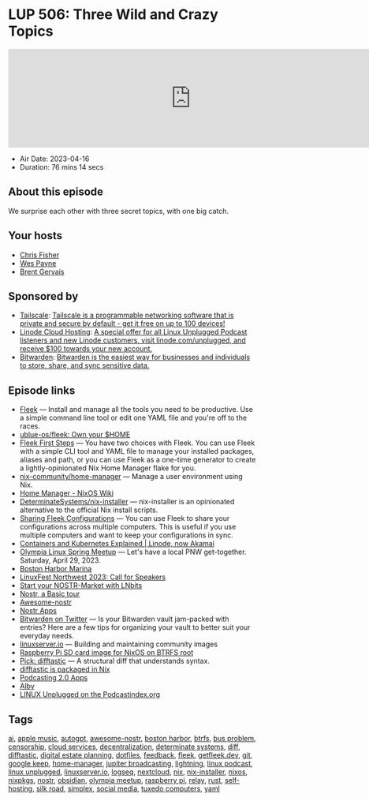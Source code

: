 # LUP 506: Three Wild and Crazy Topics

<iframe src="https://player.fireside.fm/v2/RUkczH-V+_2LB-aR2?theme=dark" width="740" height="200" frameborder="0" scrolling="no"></iframe>

* Air Date: 2023-04-16
* Duration: 76 mins 14 secs

## About this episode

We surprise each other with three secret topics, with one big catch.

## Your hosts
* [Chris Fisher](https://linuxunplugged.com/hosts/chrislas)
* [Wes Payne](https://linuxunplugged.com/hosts/wes)
* [Brent Gervais](https://linuxunplugged.com/hosts/brent)

## Sponsored by

  * [Tailscale](http://tailscale.com/linuxunplugged): [Tailscale is a programmable networking software that is private and secure by default - get it free on up to 100 devices!](http://tailscale.com/linuxunplugged)
  * [Linode Cloud Hosting](https://linode.com/unplugged): [A special offer for all Linux Unplugged Podcast listeners and new Linode customers, visit linode.com/unplugged, and receive $100 towards your new account. ](https://linode.com/unplugged)
  * [Bitwarden](https://bitwarden.com/linux): [Bitwarden is the easiest way for businesses and individuals to store, share, and sync sensitive data.](https://bitwarden.com/linux)



## Episode links

  * [Fleek](https://getfleek.dev/ "Fleek") — Install and manage all the tools you need to be productive. Use a simple command line tool or edit one YAML file and you're off to the races.
  * [ublue-os/fleek: Own your $HOME](https://github.com/ublue-os/fleek/tree/main "ublue-os/fleek: Own your $HOME")
  * [Fleek First Steps](https://getfleek.dev/docs/firststeps "Fleek First Steps") — You have two choices with Fleek. You can use Fleek with a simple CLI tool and YAML file to manage your installed packages, aliases and path, or you can use Fleek as a one-time generator to create a lightly-opinionated Nix Home Manager flake for you.
  * [nix-community/home-manager](https://github.com/nix-community/home-manager "nix-community/home-manager") — Manage a user environment using Nix.
  * [Home Manager - NixOS Wiki](https://nixos.wiki/wiki/Home_Manager "Home Manager - NixOS Wiki")
  * [DeterminateSystems/nix-installer](https://github.com/DeterminateSystems/nix-installer "DeterminateSystems/nix-installer") — nix-installer is an opinionated alternative to the official Nix install scripts.
  * [Sharing Fleek Configurations](https://getfleek.dev/docs/multiple "Sharing Fleek Configurations") — You can use Fleek to share your configurations across multiple computers. This is useful if you use multiple computers and want to keep your configurations in sync.
  * [Containers and Kubernetes Explained | Linode, now Akamai](https://www.linode.com/content/non-tech-explanation-of-containers-and-kubernetes "Containers and Kubernetes Explained | Linode, now Akamai")
  * [Olympia Linux Spring Meetup](https://www.meetup.com/jupiterbroadcasting/events/292645094/ "Olympia Linux Spring Meetup") — Let's have a local PNW get-together. Saturday, April 29, 2023.
  * [Boston Harbor Marina](https://www.bostonharbormarina.com/ "Boston Harbor Marina")
  * [LinuxFest Northwest 2023: Call for Speakers](https://sessionize.com/lfnw2023/ "LinuxFest Northwest 2023: Call for Speakers")
  * [Start your NOSTR-Market with LNbits](https://darthcoin.substack.com/p/lnbits-nostr-market "Start your NOSTR-Market with LNbits")
  * [Nostr, a Basic tour](https://github.com/rajarshimaitra/rust-nostr/blob/main/VISION.md "Nostr, a Basic tour")
  * [Awesome-nostr](https://github.com/aljazceru/awesome-nostr "Awesome-nostr")
  * [Nostr Apps](https://www.nostrapps.com/ "Nostr Apps")
  * [Bitwarden on Twitter](https://twitter.com/Bitwarden/status/1645835099340931081 "Bitwarden on Twitter") — Is your Bitwarden vault jam-packed with entries? Here are a few tips for organizing your vault to better suit your everyday needs.
  * [linuxserver.io](http://linuxserver.io/ "linuxserver.io") — Building and maintaining community images
  * [Raspberry Pi SD card image for NixOS on BTRFS root](https://github.com/n8henrie/nixos-btrfs-pi "Raspberry Pi SD card image for NixOS on BTRFS root")
  * [Pick: difftastic](https://github.com/Wilfred/difftastic "Pick: difftastic") — A structural diff that understands syntax.
  * [difftastic is packaged in Nix](https://search.nixos.org/packages?channel=unstable&show=difftastic&from=0&size=50&sort=relevance&type=packages&query=difftastic "difftastic is packaged in Nix")
  * [Podcasting 2.0 Apps](https://podcastindex.org/apps?appTypes=app&elements=Value "Podcasting 2.0 Apps")
  * [Alby](https://getalby.com/ "Alby")
  * [LINUX Unplugged on the Podcastindex.org](https://podcastindex.org/podcast/575694 "LINUX Unplugged on the Podcastindex.org")



## Tags

[ai](https://linuxunplugged.com/tags/ai), [apple music](https://linuxunplugged.com/tags/apple%20music), [autogpt](https://linuxunplugged.com/tags/autogpt), [awesome-nostr](https://linuxunplugged.com/tags/awesome-nostr), [boston harbor](https://linuxunplugged.com/tags/boston%20harbor), [btrfs](https://linuxunplugged.com/tags/btrfs), [bus problem](https://linuxunplugged.com/tags/bus%20problem), [censorship](https://linuxunplugged.com/tags/censorship), [cloud services](https://linuxunplugged.com/tags/cloud%20services), [decentralization](https://linuxunplugged.com/tags/decentralization), [determinate systems](https://linuxunplugged.com/tags/determinate%20systems), [diff](https://linuxunplugged.com/tags/diff), [difftastic](https://linuxunplugged.com/tags/difftastic), [digital estate planning](https://linuxunplugged.com/tags/digital%20estate%20planning), [dotfiles](https://linuxunplugged.com/tags/dotfiles), [feedback](https://linuxunplugged.com/tags/feedback), [fleek](https://linuxunplugged.com/tags/fleek), [getfleek.dev](https://linuxunplugged.com/tags/getfleek.dev), [git](https://linuxunplugged.com/tags/git), [google keep](https://linuxunplugged.com/tags/google%20keep), [home-manager](https://linuxunplugged.com/tags/home-manager), [jupiter broadcasting](https://linuxunplugged.com/tags/jupiter%20broadcasting), [lightning](https://linuxunplugged.com/tags/lightning), [linux podcast](https://linuxunplugged.com/tags/linux%20podcast), [linux unplugged](https://linuxunplugged.com/tags/linux%20unplugged), [linuxserver.io](https://linuxunplugged.com/tags/linuxserver.io), [logseq](https://linuxunplugged.com/tags/logseq), [nextcloud](https://linuxunplugged.com/tags/nextcloud), [nix](https://linuxunplugged.com/tags/nix), [nix-installer](https://linuxunplugged.com/tags/nix-installer), [nixos](https://linuxunplugged.com/tags/nixos), [nixpkgs](https://linuxunplugged.com/tags/nixpkgs), [nostr](https://linuxunplugged.com/tags/nostr), [obsidian](https://linuxunplugged.com/tags/obsidian), [olympia meetup](https://linuxunplugged.com/tags/olympia%20meetup), [raspberry pi](https://linuxunplugged.com/tags/raspberry%20pi), [relay](https://linuxunplugged.com/tags/relay), [rust](https://linuxunplugged.com/tags/rust), [self-hosting](https://linuxunplugged.com/tags/self-hosting), [silk road](https://linuxunplugged.com/tags/silk%20road), [simplex](https://linuxunplugged.com/tags/simplex), [social media](https://linuxunplugged.com/tags/social%20media), [tuxedo computers](https://linuxunplugged.com/tags/tuxedo%20computers), [yaml](https://linuxunplugged.com/tags/yaml)